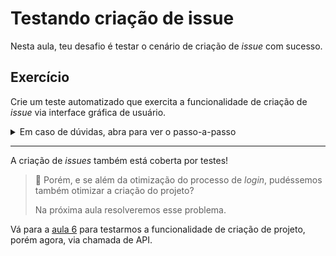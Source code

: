 # Testando criação de issue

Nesta aula, teu desafio é testar o cenário de criação de _issue_ com sucesso.

## Exercício

Crie um teste automatizado que exercita a funcionalidade de criação de _issue_ via interface gráfica de usuário.

<details><summary>Em caso de dúvidas, abra para ver o passo-a-passo</summary>
</br>

1. Dentro do diretrório `cypress/e2e/gui/`, crie um arquivo chamado `createIssue.cy.js` com os seguintes dados:

```js
import { faker } from '@faker-js/faker';

describe('Create Issue', () => {
  const issue = {
    title: `issue-${faker.datatype.uuid()}`,
    description: faker.random.words(3),
    project: {
      name: `project-${faker.datatype.uuid()}`,
      description: faker.random.words(5),
    },
  };

  beforeEach(() => {
    cy.login();
    cy.gui_createProject(issue.project);
  });

  it('successfully', () => {
    cy.gui_createIssue(issue);

    cy.get('.issue-details').should('contain', issue.title).and('contain', issue.description);
  });
});
```

2. Dentro do diretório `cypress/support/`, atualize o arquivo `gui_commands.js` com o commando `gui_createIssue`, conforme abaixo:

```js
Cypress.Commands.add('login', () => {
  ...
})

Cypress.Commands.add('logout', () => {
  ...
})

Cypress.Commands.add('gui_createProject', project => {
  ...
})

Cypress.Commands.add('gui_createIssue', issue => {
  cy.visit(`/${Cypress.env('user_name')}/${issue.project.name}/issues/new`)

  cy.get('.qa-issuable-form-title').type(issue.title)
  cy.get('.qa-issuable-form-description').type(issue.description)
  cy.contains('Submit issue').click()
})

```

3. Por fim, via Cypress App, execute o teste `createIssue.cy.js`.

</details>

---

A criação de _issues_ também está coberta por testes!

> 🤔 Porém, e se além da otimização do processo de _login_, pudéssemos também otimizar a criação do projeto?
>
> Na próxima aula resolveremos esse problema.

Vá para a [aula 6](./6.md) para testarmos a funcionalidade de criação de projeto, porém agora, via chamada de API.
